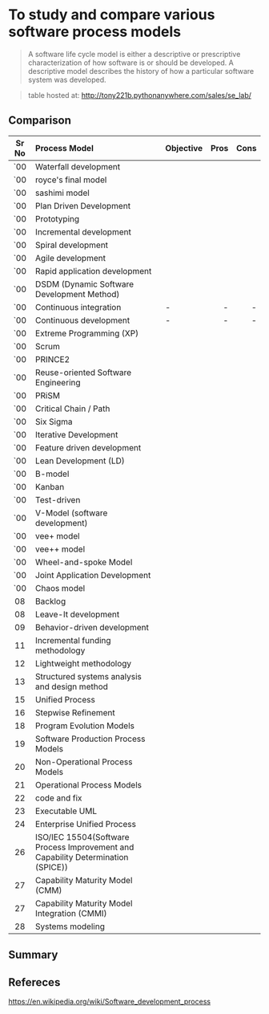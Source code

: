 To study and compare various software process models
====================================================
> A software life cycle model is either a descriptive or prescriptive characterization of how
software is or should be developed. A descriptive model describes the history of how a particular
software system was developed.

> table hosted at: http://tony221b.pythonanywhere.com/sales/se_lab/

Comparison
----------
| Sr No | Process Model                 | Objective | Pros | Cons |
| :---: |:---------------------         | :---------| ---: | ---: |
| `00    | Waterfall development         |  |  |  |
| `00    | royce's final model         |  |  |  |
| `00    | sashimi model         |  |  |  |
| `00    | Plan Driven Development      |  |  |  |
| `00    | Prototyping                   |  |  |  |
| `00    | Incremental development       |  |  |  |
| `00    | Spiral development            |  |  |  |
| `00    | Agile development             |  |  |  |
| `00    | Rapid application development |  |  |  |
| `00    | DSDM (Dynamic Software Development Method) |  |  |  |
| `00    | Continuous integration        | - | - | - |
| `00    | Continuous development        | - | - | - |
| `00    | Extreme Programming (XP)     |  |  |  |
| `00    | Scrum                        |  |  |  |
| `00    | PRINCE2                        |  |  |  |
| `00    | Reuse-oriented Software Engineering |  |  |  |
| `00    | PRiSM                        |  |  |  |
| `00    | Critical Chain / Path        |  |  |  |
| `00    | Six Sigma                        |  |  |  |
| `00    | Iterative Development        |  |  |  |
| `00    | Feature driven development |  |  |  |
| `00    | Lean Development (LD) |  |  |  |
| `00    | B-model |  |  |  |
| `00    | Kanban |  |  |  |
| `00    | Test-driven |  |  |  |
| `00    | V-Model (software development)|  |  |  |
| `00    | vee+ model               |  |  |  |
| `00    | vee++ model               |  |  |  |
| `00    | Wheel-and-spoke Model |  |  |  |
| `00    | Joint Application Development |  |  |  |
| `00    | Chaos model                   |  |  |  |
| 08    | Backlog          |  |  |  |
| 08    | Leave-It development          |  |  |  |
| 09    | Behavior-driven development   |  |  |  |
| 11    | Incremental funding methodology |  |  |  |
| 12    | Lightweight methodology       |  |  |  |
| 13    | Structured systems analysis and design method |  |  |  |
| 15    | Unified Process               |  |  |  |
| 16    | Stepwise Refinement           |  |  |  |
| 18    | Program Evolution Models      |  |  |  |
| 19    | Software Production Process Models |  |  |  |
| 20    | Non-Operational Process Models |  |  |  |
| 21    | Operational Process Models     |  |  |  |
| 22    | code and fix                   |  |  |  |
| 23    | Executable UML                 |  |  |  |
| 24    | Enterprise Unified Process     |  |  |  |
| 26    | ISO/IEC 15504(Software Process Improvement and Capability Determination (SPICE)) |  |  |  |
| 27    | Capability Maturity Model (CMM) |  |  |  |
| 27    | Capability Maturity Model Integration (CMMI) |  |  |  |
| 28    | Systems modeling |  |  |  |

Summary
-------


Refereces
---------
https://en.wikipedia.org/wiki/Software_development_process
